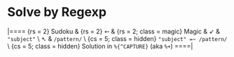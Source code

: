 # Solve by Regexp

<!-- %% svg-grid: none -->
<!-- %%% class: subject subject -->
<!-- %%% class: pattern pattern -->

|====
{rs = 2} Sudoku &
{rs = 2} &#x27B5; &
{rs = 2; class = magic} Magic &
&#x27B6; & `"subject"` \\
&#x27B4; & `/pattern/` \\
{cs = 5; class = hidden} `"subject" =~ /pattern/` \\
{cs = 5; class = hidden} Solution in `%{^CAPTURE}` (aka `%+`)
====|

